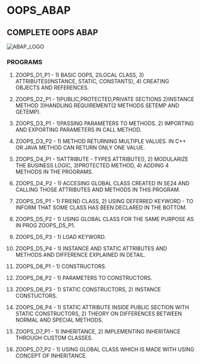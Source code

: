 # OOPS_ABAP
## COMPLETE OOPS ABAP
![ABAP_LOGO](https://drive.google.com/uc?export=view&id=1W9hk4GUpAMvg3o8nYdxW3p9JJBtacKTy)

### PROGRAMS

1. ZOOPS_D1_P1 - 1) BASIC OOPS, 2)LOCAL CLASS, 3) ATTRIBUTES(INSTANCE, STATIC, CONSTANTS), 4) CREATING OBJECTS AND REFERENCES.

2. ZOOPS_D2_P1 - 1)PUBLIC,PROTECTED,PRIVATE SECTIONS 2)INSTANCE METHOD 3)HANDLING REQUIREMENT(2 METHODS SETEMP AND GETEMP).

3. ZOOPS_D3_P1 - 1)PASSING PARAMETERS TO METHODS. 2) IMPORTING AND EXPORTING PARAMETERS IN CALL METHOD.

4. ZOOPS_D3_P2 - 1) METHOD RETURNING MULTIPLE VALUES. IN C++ OR JAVA METHOD CAN RETURN ONLY ONE VALUE.

5. ZOOPS_D4_P1 - 1)ATTRIBUTE - TYPES ATTRIBUTE(), 2) MODULARIZE THE BUSINESS LOGIC, 3)PROTECTED METHOD, 4) ADDING 4 METHODS IN THE PROGRAMS.

6. ZOOPS_D4_P2 - 1) ACCESING GLOBAL CLASS CREATED IN SE24 AND CALLING THOSE ATTRIBUTES AND METHODS IN THIS PROGRAM.

7. ZOOPS_D5_P1 - 1) FRIEND CLASS, 2) USING DEFERRED KEYWORD - TO INFORM THAT SOME CLASS HAS BEEN DECLARED IN THE BOTTOM.

8. ZOOPS_D5_P2 - 1) USING GLOBAL CLASS FOR THE SAME PURPOSE AS IN PROG ZOOPS_D5_P1.

9. ZOOPS_D5_P3 - 1) LOAD KEYWORD.

10. ZOOPS_D5_P4 - 1) INSTANCE AND STATIC ATTRIBUTES AND METHODS AND DIFFERENCE EXPLAINED IN DETAIL.

11. ZOOPS_D6_P1 - 1) CONSTRUCTORS.

12. ZOOPS_D6_P2 - 1) PARAMETERS TO CONSTRUCTORS.

13. ZOOPS_D6_P3 - 1) STATIC CONSTRUCTORS, 2) INSTANCE CONSTUCTORS.

14. ZOOPS_D6_P4 - 1) STATIC ATTRIBUTE INSIDE PUBLIC SECTION WITH STATIC CONSTRUCTORS, 2) THEORY ON DIFFERENCES BETWEEN NORMAL AND SPECIAL METHODS.

15. ZOOPS_D7_P1 - 1) INHERITANCE, 2) IMPLEMENTING INHERITANCE THROUGH CUSTOM CLASSES.

16. ZOOPS_D7_P2 - 1) USING GLOBAL CLASS WHICH IS MADE WITH USING CONCEPT OF INHERITANCE.
